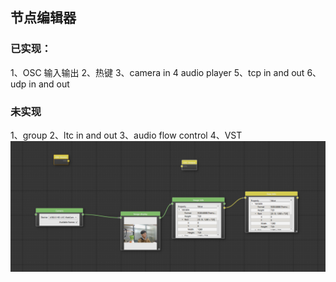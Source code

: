 ## 节点编辑器
### 已实现：
1、OSC 输入输出
2、热键
3、camera in
4 audio player
5、tcp in and out
6、udp in and out
### 未实现
1、group
2、ltc in and out
3、audio flow control
4、VST
![capture.png](images%2Fcapture.png)
